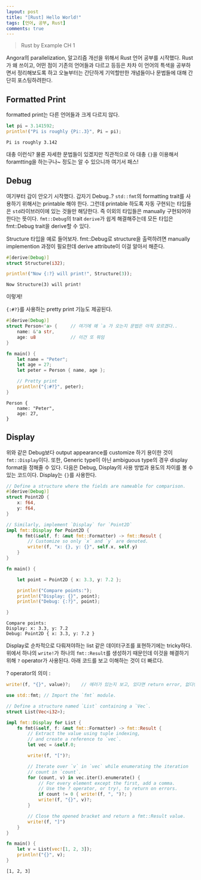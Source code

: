 ```yaml
---
layout: post
title: "[Rust] Hello World!"
tags: [언어, 공부, Rust]
comments: true
---
```


> Rust by Example CH 1  

Angora의 parallelization, 알고리즘 개선을 위해서 Rust 언어 공부를 시작했다. Rust가 왜 쓰이고, 어떤 점이 기존의 언어들과 다르고 등등은 차차 이 언어의 특색을 공부하면서 정리해보도록 하고 오늘부터는 간단하게 기억할만한 개념들이나 문법들에 대해 간단히 포스팅하려한다.  

## Formatted Print  
formatted print는 다른 언어들과 크게 다르지 않다.  
~~~rust
let pi = 3.141592;
println!("Pi is roughly {Pi:.3}", Pi = pi);
~~~
~~~
Pi is roughly 3.142
~~~

대충 이런식? 물론 자세한 문법들이 있겠지만 직관적으로 아 대충 `{}`을 이용해서 foramtting을 하는구나~ 정도는 알 수 있으니까 여기서 패스!  

## Debug  
여기부터 감이 안오기 시작했다. 갑자기 Debug..? `std::fmt`의 formatting trait를 사용하기 위해서는 printable 해야 한다. 그런데 printable 하도록 자동 구현되는 타입들은 `std`라이브러이에 있는 것들만 해당한다. 즉 이외의 타입들은 manually 구현되어야 한다는 뜻이다. `fmt::Debug`의 trait `derive`가 쉽게 해결해주는데 모든 타입은 fmt::Debug trait을 derive할 수 있다.  

Structure 타입을 예로 들어보자. fmt::Debug로 structure을 출력하려면 manually implemention 과정이 필요한데 derive attribute이 이걸 알아서 해준다.  
~~~rust
#[derive(Debug)]
struct Structure(i32);

println!("Now {:?} will print!", Structure(3));
~~~
~~~
Now Structure(3) will print!
~~~
이렇게!  

`{:#?}`를 사용하는 pretty print 기능도 제공된다. 
~~~rust
#[derive(Debug)]
struct Person<'a> {     // 여기에 왜 `a 가 오는지 문법은 아직 모르겠다..
    name: &'a str,
    age: u8             // 이건 또 뭐임
}

fn main() {
    let name = "Peter";
    let age = 27;
    let peter = Person { name, age };

    // Pretty print
    println!("{:#?}", peter);
}
~~~
~~~
Person {
    name: "Peter",
    age: 27,
}
~~~

## Display  
위와 같은 Debug보다 output appearance를 customize 하기 용이한 것이 `fmt::Display`이다. 또한, Generic type이 아닌 ambiguous type의 경우 display format을 정해줄 수 있다. 다음은 Debug, Display의 사용 방법과 용도의 차이를 볼 수 있는 코드이다. Display는 `{}`를 사용한다.  

~~~rust
// Define a structure where the fields are nameable for comparison.
#[derive(Debug)]
struct Point2D {
    x: f64,
    y: f64,
}

// Similarly, implement `Display` for `Point2D`
impl fmt::Display for Point2D {
    fn fmt(&self, f: &mut fmt::Formatter) -> fmt::Result {
        // Customize so only `x` and `y` are denoted.
        write!(f, "x: {}, y: {}", self.x, self.y)
    }
}

fn main() {

    let point = Point2D { x: 3.3, y: 7.2 };

    println!("Compare points:");
    println!("Display: {}", point);
    println!("Debug: {:?}", point);

}
~~~
~~~
Compare points:
Display: x: 3.3, y: 7.2
Debug: Point2D { x: 3.3, y: 7.2 }
~~~

Display로 순차적으로 다뤄져야하는 list 같은 데이터구조를 표현하기에는 tricky하다. 위에서 하나의 `write!`가 하나의 `fmt::Result`를 생성하기 때문인데 이것을 해결하기 위해 `?` operator가 사용된다. 아래 코드를 보고 이해하는 것이 더 빠르다.  

? operator의 의미 :  
~~~rust
write!(f, "{}", value)?;    // 에러가 있는지 보고, 있다면 return error, 없다면 continue
~~~

~~~rust
use std::fmt; // Import the `fmt` module.

// Define a structure named `List` containing a `Vec`.
struct List(Vec<i32>);

impl fmt::Display for List {
    fn fmt(&self, f: &mut fmt::Formatter) -> fmt::Result {
        // Extract the value using tuple indexing,
        // and create a reference to `vec`.
        let vec = &self.0;

        write!(f, "[")?;

        // Iterate over `v` in `vec` while enumerating the iteration
        // count in `count`.
        for (count, v) in vec.iter().enumerate() {
            // For every element except the first, add a comma.
            // Use the ? operator, or try!, to return on errors.
            if count != 0 { write!(f, ", ")?; }
            write!(f, "{}", v)?;
        }

        // Close the opened bracket and return a fmt::Result value.
        write!(f, "]")
    }
}

fn main() {
    let v = List(vec![1, 2, 3]);
    println!("{}", v);
}
~~~
~~~
[1, 2, 3]
~~~
